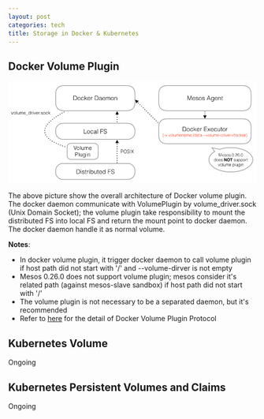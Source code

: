 ```yaml
---
layout: post
categories: tech
title: Storage in Docker & Kubernetes
---
```



## Docker Volume Plugin

![Docker Volume Plugin](/images/DockerVolumePlugin.png)

The above picture show the overall architecture of Docker volume plugin. The docker daemon communicate with VolumePlugin by volume_driver.sock (Unix Domain Socket); the volume plugin take responsibility to mount the distributed FS into local FS and return the mount point to docker daemon. The docker daemon handle it as normal volume.

**Notes**:

* In docker volume plugin, it trigger docker daemon to call volume plugin if host path did not start with '/' and --volume-dirver is not empty
* Mesos 0.26.0 does not support volume plugin; mesos consider it's related path (against mesos-slave sandbox) if host path did not start with '/'
 * The volume plugin is not necessary to be a separated daemon, but it's recommended
 * Refer to [here](http://docs.docker.com/engine/extend/plugins_volume/) for the detail of Docker Volume Plugin Protocol

## Kubernetes Volume

Ongoing

## Kubernetes Persistent Volumes and Claims

Ongoing
